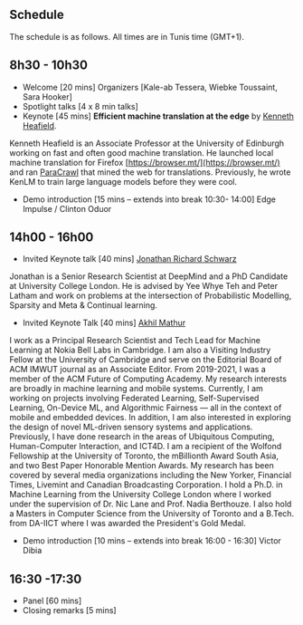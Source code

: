 ## Schedule

The schedule is as follows. All times are in Tunis time (GMT+1).

## 8h30 - 10h30

- Welcome [20 mins] Organizers [Kale-ab Tessera, Wiebke Toussaint, Sara Hooker]
- Spotlight talks [4 x 8 min talks]
- Keynote [45 mins] **Efficient machine translation at the edge** by [Kenneth Heafield](https://kheafield.com/).

Kenneth Heafield is an Associate Professor at the University of
Edinburgh working on fast and often good machine translation. He
launched local machine translation for Firefox [https://browser.mt/](https://browser.mt/) and
ran [ParaCrawl](https://paracrawl.eu/) that mined the web for translations. Previously, he wrote KenLM to train large language models before they
were cool.

- Demo introduction [15 mins – extends into break 10:30- 14:00] Edge Impulse / Clinton Oduor

## 14h00 - 16h00

- Invited Keynote talk [40 mins] [ Jonathan Richard Schwarz](https://jonathan-schwarz.github.io/)

Jonathan is a Senior Research Scientist at DeepMind and a PhD Candidate at University College London. He is advised by Yee Whye Teh and Peter Latham and work on problems at the intersection of Probabilistic Modelling, Sparsity and Meta & Continual learning.

- Invited Keynote Talk [40 mins] [Akhil Mathur](https://akhilmathurs.github.io/)

I work as a Principal Research Scientist and Tech Lead for Machine Learning at Nokia Bell Labs in Cambridge. I am also a Visiting Industry Fellow at the University of Cambridge and serve on the Editorial Board of ACM IMWUT journal as an Associate Editor. From 2019-2021, I was a member of the ACM Future of Computing Academy.
My research interests are broadly in machine learning and mobile systems. Currently, I am working on projects involving Federated Learning, Self-Supervised Learning, On-Device ML, and Algorithmic Fairness — all in the context of mobile and embedded devices. In addition, I am also interested in exploring the design of novel ML-driven sensory systems and applications. Previously, I have done research in the areas of Ubiquitous Computing, Human-Computer Interaction, and ICT4D. I am a recipient of the Wolfond Fellowship at the University of Toronto, the mBillionth Award South Asia, and two Best Paper Honorable Mention Awards. My research has been covered by several media organizations including the New Yorker, Financial Times, Livemint and Canadian Broadcasting Corporation.
I hold a Ph.D. in Machine Learning from the University College London where I worked under the supervision of Dr. Nic Lane and Prof. Nadia Berthouze. I also hold a Masters in Computer Science from the University of Toronto and a B.Tech. from DA-IICT where I was awarded the President's Gold Medal.

- Demo introduction [10 mins – extends into break 16:00 - 16:30] Victor Dibia

## 16:30 -17:30

- Panel [60 mins]
- Closing remarks [5 mins]

<!-- |Time           |Talk Title         |Speaker |
| ------------- | ----------------- | ------ |
|09:00 - 09:10 |Opening Remarks | |
|09:10 - 09:40 |Invited Talk: Practical Machine Learning for Developing Countries: Lessons and Reflections |Charity Wayua |
|09:40 - 09:45 |Invited Live Q&A: Practical Machine Learning for Developing Countries: Lessons and Reflections |Charity Wayua |
|09:45 - 10:45 |Panel Discussion: on practical issues of AI for developing countries |Jade Abbot, Kommy Woldemariam, Geoffery Siwo, and Muthoni Wanyoike |
|10:50 - 11:05 |Contributed Talk 14: Beyond Good Intentions: Data Sharing in and for Africa |Sara Kingsley (CMU) |
|11:05 - 11:20 |Contributed Talk 08: Measuring Changes in Poverty with Deep Learning and  Satellite Imagery |Lukas Kondmann (German Aerospace Center) |
|11:20 - 11:35 |Contributed Talk 07: Rigging the Lottery: Making All Tickets Winners |Utku Evci (Google AI) |
|11:35 - 11:50 |Contributed Talk 11: Distributed Learning: Sequential Decision Making in Resource-Constrained Environments |Udari Madhushani (Princeton University) |
|11:50 - 12:05 |Contributed Talk 09: Distant Supervision and Noisy Label Learning for Low Resource Named Entity Recognition: A Study on Hausa and Yorùbá |Michael Hedderich (Saarland University) |
|12:05 - 12:35 |Live Q&A for Contributed Talk Speakers 14, 08, 07, 11, and 09 | |
|12:35 - 01:35 |[Poster Session 1](https://pml4dc.github.io/mledge-2022/papers.html#session-4) | |
|01:40 - 02:10 |Invited Talk: Lessons learned from practicing and teaching data science in Latin America |John Alexis Guerra Gómez |
|02:10 - 02:15 |Invited Live Q&A: Lessons learned from practicing and teaching data science in Latin America |John Alexis Guerra Gómez |
|02:20 - 02:35 |Contributed Talk 12: Streamlining Tensor and Network Pruning in PyTorch |Jessica Forde (Brown University) |
|02:35 - 02:50 |Contributed Talk 05: Convolutional Neural Network for ECG-based Virtual Pathology Stethoscope Tracking in Patient Heart Auscultation |Haben Yhdego (Old Dominion University) |
|02:50 - 03:05 |Contributed Talk 10: Spanish pre-trained BERT model and evaluation data |Gabriel Chaperon (Universidad de Chile) |
|03:05 - 03:20 |Contributed Talk 06: LOW RESOURCE BREAST CANCER DETECTION WITH MAMMOGRAMS |Sara Ebrahim (AIMS Rwanda) |
|03:20 - 03:35 |Contributed Talk 18: Predicting Legal Proceedings Status: an Approach Based on Sequential Texts |Felipe Polo (University of São Paulo) |
|03:35 - 03:55 |Live Q&A for Contributed Talk Speakers 12, 05, 10, 06, and 18 | |
|03:55 - 04:25 |Invited Talk: Learning with less resources: minimizing the labeling effort |Negar Rouzmateh |
|04:25 - 04:30 |Invited Live Q&A: Learning with less resources: minimizing the labeling effort |Negar Rouzmateh |
|04:30 - 05:30 |[Poster Session 2](https://pml4dc.github.io/mledge-2022/papers.html#session-5) | |
|05:35 - 05:45 |Closing Remarks | |

The Panel Discussion will focus on training data creation and ownership issues: The tension between reducing resources such as the expense to annotate and gather datasets vs. hiring people to label and annotate datasets (many of the people labeling right now are from the developing world). Most training data labeling companies are hiring people from the developing world for this effort. But a lot of the data is not owned by people from the developing world. -->
